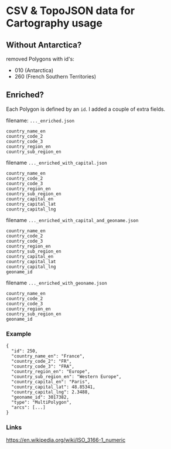 # CSV & TopoJSON data for Cartography usage

## Without Antarctica?

removed Polygons with id's:
- 010 (Antarctica)
- 260 (French Southern Territories)

## Enriched?

Each Polygon is defined by an `id`. I added a couple of extra fields.

filename: `..._enriched.json`
```
country_name_en
country_code_2
country_code_3
country_region_en
country_sub_region_en
```

filename `..._enriched_with_capital.json`
```
country_name_en
country_code_2
country_code_3
country_region_en
country_sub_region_en
country_capital_en
country_capital_lat
country_capital_lng
```

filename `..._enriched_with_capital_and_geoname.json`
```
country_name_en
country_code_2
country_code_3
country_region_en
country_sub_region_en
country_capital_en
country_capital_lat
country_capital_lng
geoname_id
```

filename `..._enriched_with_geoname.json`
```
country_name_en
country_code_2
country_code_3
country_region_en
country_sub_region_en
geoname_id
```


### Example

```
{
  "id": 250,
  "country_name_en": "France",
  "country_code_2": "FR",
  "country_code_3": "FRA",
  "country_region_en": "Europe",
  "country_sub_region_en": "Western Europe",
  "country_capital_en": "Paris",
  "country_capital_lat": 48.85341,
  "country_capital_lng": 2.3488,
  "geoname_id": 3017382,
  "type": "MultiPolygon",
  "arcs": [...]
}
```

### Links

https://en.wikipedia.org/wiki/ISO_3166-1_numeric

